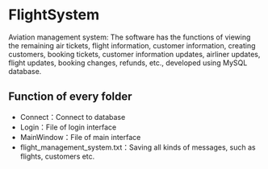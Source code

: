 # FlightSystem
Aviation management system: The software has the functions of viewing the remaining air tickets, flight information, customer information, creating customers, booking tickets, customer information updates, airliner updates, flight updates, booking changes, refunds, etc., developed using MySQL database.

## Function of every folder
- Connect：Connect to database
- Login：File of login interface
- MainWindow：File of main interface
- flight_management_system.txt：Saving all kinds of messages, such as flights, customers etc.

